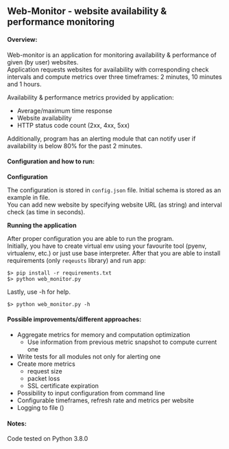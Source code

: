 ## Web-Monitor - website availability & performance monitoring

#### Overview:
Web-monitor is an application for monitoring availability & performance of given (by user) websites.  
Application requests websites for availability with corresponding check intervals and compute metrics over three timeframes: 2 minutes, 10 minutes and 1 hours.


Availability & performance metrics provided by application:
* Average/maximum time response
* Website availability
* HTTP status code count (2xx, 4xx, 5xx)

Additionally, program has an alerting module that can notify user if availability is below 80% for the past 2 minutes.
#### Configuration and how to run:
**Configuration**

The configuration is stored in `config.json` file. Initial schema is stored as an example in file.  
You can add new website by specifying website URL (as string) and interval check (as time in seconds).
   
**Running the application**

After proper configuration you are able to run the program.   
Initially, you have to create virtual env using your favourite tool (pyenv, virtualenv, etc.) or just use base interpreter.
After that you are able to install requirements (only `reqeusts` library) and run app:
```
$> pip install -r requirements.txt
$> python web_monitor.py
```
Lastly, use -h for help.
```
$> python web_monitor.py -h
```


 
#### Possible improvements/different approaches:
* Aggregate metrics for memory and computation optimization
    * Use information from previous metric snapshot to compute current one
* Write tests for all modules not only for alerting one
* Create more metrics
    * request size
    * packet loss
    * SSL certificate expiration
* Possibility to input configuration from command line
* Configurable timeframes, refresh rate and metrics per website
* Logging to file ()
 
#### Notes:
Code tested on Python 3.8.0